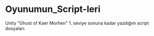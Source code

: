 # Oyunumun_Script-leri
Unity "Ghost of Kaer Morhen" 1. seviye sonuna kadar yazdığım script dosyaları.
